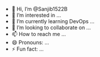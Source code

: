 - 👋 Hi, I’m @Sanjib1522B
- 👀 I’m interested in ...
- 🌱 I’m currently learning DevOps ...
- 💞️ I’m looking to collaborate on ...
- 📫 How to reach me ...
- 😄 Pronouns: ...
- ⚡ Fun fact: ...

<!---
Sanjib1522B/Sanjib1522B is a ✨ special ✨ repository because its `README.md` (this file) appears on your GitHub profile.
You can click the Preview link to take a look at your changes.
--->
